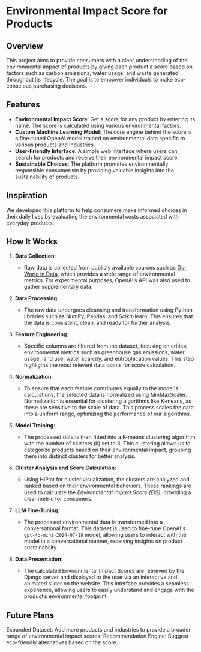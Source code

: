 # Environmental Impact Score for Products

## Overview
This project aims to provide consumers with a clear understanding of the environmental impact of products by giving each product a score based on factors such as carbon emissions, water usage, and waste generated throughout its lifecycle. The goal is to empower individuals to make eco-conscious purchasing decisions.

## Features
- **Environmental Impact Score**: Get a score for any product by entering its name. The score is calculated using various environmental factors.
- **Custom Machine Learning Model**: The core engine behind the score is a fine-tuned OpenAI model trained on environmental data specific to various products and industries.
- **User-Friendly Interface**: A simple web interface where users can search for products and receive their environmental impact score.
- **Sustainable Choices**: The platform promotes environmentally responsible consumerism by providing valuable insights into the sustainability of products.

## Inspiration
We developed this platform to help consumers make informed choices in their daily lives by evaluating the environmental costs associated with everyday products.

## How It Works

1. **Data Collection**: 
   - Raw data is collected from publicly available sources such as [Our World in Data](https://ourworldindata.org/), which provides a wide range of environmental metrics. For experimental purposes, OpenAI’s API was also used to gather supplementary data.
   
2. **Data Processing**: 
   - The raw data undergoes cleansing and transformation using Python libraries such as NumPy, Pandas, and Scikit-learn. This ensures that the data is consistent, clean, and ready for further analysis.

3. **Feature Engineering**: 
   - Specific columns are filtered from the dataset, focusing on critical environmental metrics such as greenhouse gas emissions, water usage, land use, water scarcity, and eutrophication values. This step highlights the most relevant data points for score calculation.

4. **Normalization**: 
   - To ensure that each feature contributes equally to the model's calculations, the selected data is normalized using MinMaxScaler. Normalization is essential for clustering algorithms like K-means, as these are sensitive to the scale of data. This process scales the data into a uniform range, optimizing the performance of our algorithms.

5. **Model Training**: 
   - The processed data is then fitted into a K-means clustering algorithm with the number of clusters (k) set to 3. This clustering allows us to categorize products based on their environmental impact, grouping them into distinct clusters for better analysis.

6. **Cluster Analysis and Score Calculation**: 
   - Using HiPlot for cluster visualization, the clusters are analyzed and ranked based on their environmental behaviors. These rankings are used to calculate the *Environmental Impact Score (EIS)*, providing a clear metric for consumers.

7. **LLM Fine-Tuning**: 
   - The processed environmental data is transformed into a conversational format. This dataset is used to fine-tune OpenAI's `gpt-4o-mini-2024-07-18` model, allowing users to interact with the model in a conversational manner, receiving insights on product sustainability.

8. **Data Presentation**: 
   - The calculated Environmental Impact Scores are retrieved by the Django server and displayed to the user via an interactive and animated slider on the website. This interface provides a seamless experience, allowing users to easily understand and engage with the product’s environmental footprint.

## Future Plans
Expanded Dataset: Add more products and industries to provide a broader range of environmental impact scores.
Recommendation Engine: Suggest eco-friendly alternatives based on the score.
